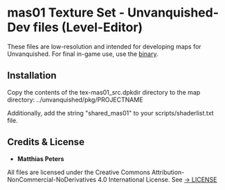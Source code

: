 # mas01 Texture Set - Unvanquished-Dev files (Level-Editor)

These files are low-resolution and intended for developing maps for Unvanquished. For final in-game use, use the [binary](https://github.com/Masmblr/mas01-Texture-Set/releases/).

## Installation

Copy the contents of the tex-mas01_src.dpkdir directory to the map directory: ../unvanquished/pkg/PROJECTNAME

Additionally, add the string "shared_mas01" to your scripts/shaderlist.txt file.

## Credits & License
- **Matthias Peters**

All files are licensed under the Creative Commons Attribution-NonCommercial-NoDerivatives 4.0 International License.
See [→ LICENSE](LICENSE)
